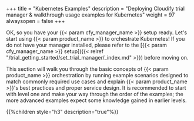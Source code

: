 +++
title = "Kubernetes Examples"
description = "Deploying Cloudify trial manager & walkthrough usage examples for Kubernetes"
weight = 97
alwaysopen = false
+++

OK, so you have your {{< param cfy_manager_name >}} setup ready. Let's start using {{< param product_name >}} to orchestrate Kubernetes!
If you do not have your manager installed, please refer to the [{{< param cfy_manager_name >}} setup]({{< relref "/trial_getting_started/set_trial_manager/_index.md" >}}) before moving on.

This section will walk you through the basic concepts of {{< param product_name >}} orchestration by running example scenarios designed to match commonly required use cases and explain {{< param product_name >}}'s best practices and proper service design.
It is recommended to start with level one and make your way through the order of the examples; the more advanced examples expect some knowledge gained in earlier levels.

<!-- Here is a short video demonstrating the first examples. You can start with a quick review or go directly to the example descriptions below.

<iframe src="https://player.vimeo.com/video/441737585" width="500" height="300" frameborder="0" allow="autoplay; fullscreen" allowfullscreen></iframe> -->

{{%children style="h3" description="true"%}}
